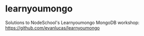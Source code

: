 # learnyoumongo
Solutions to NodeSchool's Learnyoumongo MongoDB workshop: https://github.com/evanlucas/learnyoumongo
